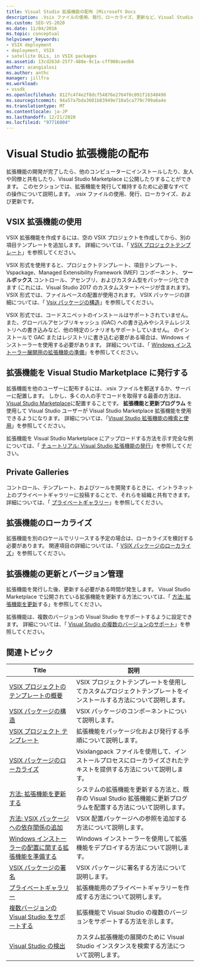 ```yaml
---
title: Visual Studio 拡張機能の配布 |Microsoft Docs
description: .Vsix ファイルの使用、発行、ローカライズ、更新など、Visual Studio SDK 拡張機能を発行および管理する方法について説明します。
ms.custom: SEO-VS-2020
ms.date: 11/04/2016
ms.topic: conceptual
helpviewer_keywords:
- VSIX deployment
- deployment, VSIX
- satellite DLLs, in VSIX packages
ms.assetid: 13cd263d-25f7-488e-9c1a-cff908caedb6
author: acangialosi
ms.author: anthc
manager: jillfra
ms.workload:
- vssdk
ms.openlocfilehash: 812fc4f4e2f8dcf54876e2764f0c091f16348496
ms.sourcegitcommit: 94a57a7bda3601b83949e710a5ca779c709a6a4e
ms.translationtype: MT
ms.contentlocale: ja-JP
ms.lasthandoff: 12/21/2020
ms.locfileid: "97716004"
---
```

# <a name="shipping-visual-studio-extensions"></a>Visual Studio 拡張機能の配布
拡張機能の開発が完了したら、他のコンピューターにインストールしたり、友人や同僚と共有したり、Visual Studio Marketplace に公開したりすることができます。 このセクションでは、拡張機能を発行して維持するために必要なすべての操作について説明します。 .vsix ファイルの使用、発行、ローカライズ、および更新です。

## <a name="working-with-vsix-extensions"></a>VSIX 拡張機能の使用
 VSIX 拡張機能を作成するには、空の VSIX プロジェクトを作成してから、別の項目テンプレートを追加します。 詳細については、「 [VSIX プロジェクトテンプレート](../extensibility/vsix-project-template.md)」を参照してください。

 VSIX 形式を使用すると、プロジェクトテンプレート、項目テンプレート、Vspackage、Managed Extensibility Framework (MEF) コンポーネント、 **ツールボックス** コントロール、アセンブリ、およびカスタム型をパッケージ化できます (これには、Visual Studio 2017 のカスタムスタートページが含まれます)。 VSIX 形式では、ファイルベースの配置が使用されます。 VSIX パッケージの詳細については、「 [Vsix パッケージの構造](../extensibility/anatomy-of-a-vsix-package.md)」を参照してください。

 VSIX 形式では、コードスニペットのインストールはサポートされていません。 また、グローバルアセンブリキャッシュ (GAC) への書き込みやシステムレジストリへの書き込みなど、他の特定のシナリオもサポートしていません。 のインストールで GAC またはレジストリに書き込む必要がある場合は、Windows インストーラーを使用する必要があります。 詳細については、「 [Windows インストーラー展開用の拡張機能の準備](../extensibility/preparing-extensions-for-windows-installer-deployment.md)」を参照してください。

## <a name="publishing-your-extension-to-the-visual-studio-marketplace"></a>拡張機能を Visual Studio Marketplace に発行する
 拡張機能を他のユーザーに配布するには、.vsix ファイルを郵送するか、サーバーに配置します。 しかし、多くの人の手でコードを取得する最善の方法は、 [Visual Studio Marketplace](https://marketplace.visualstudio.com/vs)に配置することです。 **拡張機能と更新プログラム** を使用して Visual Studio ユーザーが Visual Studio Marketplace 拡張機能を使用できるようになります。 詳細については、「[Visual Studio 拡張機能の検索と使用](../ide/finding-and-using-visual-studio-extensions.md)」を参照してください。

 拡張機能を Visual Studio Marketplace にアップロードする方法を示す完全な例については、「 [チュートリアル: Visual Studio 拡張機能の発行](../extensibility/walkthrough-publishing-a-visual-studio-extension.md)」を参照してください。

## <a name="private-galleries"></a>Private Galleries
 コントロール、テンプレート、およびツールを開発するときに、イントラネット上のプライベートギャラリーに投稿することで、それらを組織と共有できます。 詳細については、「 [プライベートギャラリー](../extensibility/private-galleries.md)」を参照してください。

## <a name="localizing-your-extension"></a>拡張機能のローカライズ
 拡張機能を別のロケールでリリースする予定の場合は、ローカライズを検討する必要があります。 関連項目の詳細については、「 [VSIX パッケージのローカライズ](../extensibility/localizing-vsix-packages.md)」を参照してください。

## <a name="updating-and-versioning-your-extension"></a>拡張機能の更新とバージョン管理
 拡張機能を発行した後、更新する必要がある時間が発生します。 Visual Studio Marketplace で公開されている拡張機能を更新する方法については、「 [方法: 拡張機能を更新](../extensibility/how-to-update-a-visual-studio-extension.md)する」を参照してください。

 拡張機能は、複数のバージョンの Visual Studio をサポートするように設定できます。 詳細については、「 [Visual Studio の複数のバージョンのサポート](../extensibility/supporting-multiple-versions-of-visual-studio.md)」を参照してください。

## <a name="related-topics"></a>関連トピック

|Title|説明|
|-----------|-----------------|
|[VSIX プロジェクトのテンプレートの概要](../extensibility/getting-started-with-the-vsix-project-template.md)|VSIX プロジェクトテンプレートを使用してカスタムプロジェクトテンプレートをインストールする方法について説明します。|
|[VSIX パッケージの構造](../extensibility/anatomy-of-a-vsix-package.md)|VSIX パッケージのコンポーネントについて説明します。|
|[VSIX プロジェクト テンプレート](../extensibility/vsix-project-template.md)|拡張機能をパッケージ化および発行する手順について説明します。|
|[VSIX パッケージのローカライズ](../extensibility/localizing-vsix-packages.md)|Vsixlangpack ファイルを使用して、インストールプロセスにローカライズされたテキストを提供する方法について説明します。|
|[方法: 拡張機能を更新する](../extensibility/how-to-update-a-visual-studio-extension.md)|システムの拡張機能を更新する方法と、既存の Visual Studio 拡張機能に更新プログラムを配置する方法について説明します。|
|[方法: VSIX パッケージへの依存関係の追加](../extensibility/how-to-add-a-dependency-to-a-vsix-package.md)|VSIX 配置パッケージへの参照を追加する方法について説明します。|
|[Windows インストーラーの配置に関する拡張機能を準備する](../extensibility/preparing-extensions-for-windows-installer-deployment.md)|Windows インストーラーを使用して拡張機能をデプロイする方法について説明します。|
|[VSIX パッケージの署名](../extensibility/signing-vsix-packages.md)|VSIX パッケージに署名する方法について説明します。|
|[プライベートギャラリー](../extensibility/private-galleries.md)|拡張機能用のプライベートギャラリーを作成する方法について説明します。|
|[複数バージョンの Visual Studio をサポートする](../extensibility/supporting-multiple-versions-of-visual-studio.md)|拡張機能で Visual Studio の複数のバージョンをサポートする方法を示します。|
|[Visual Studio の検出](locating-visual-studio.md)|カスタム拡張機能の展開のために Visual Studio インスタンスを検索する方法について説明します。|
